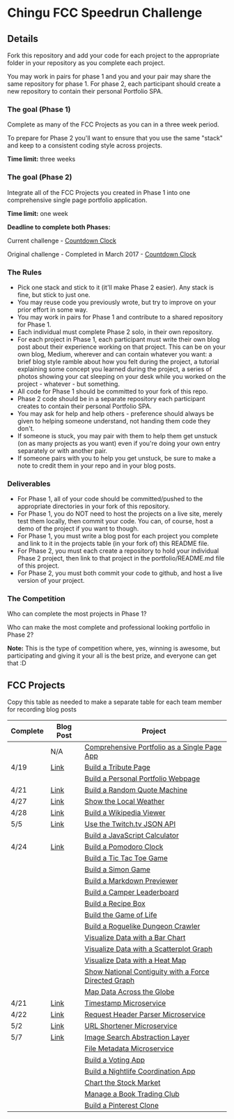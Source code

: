 # Chingu FCC Speedrun Challenge

## Details

Fork this repository and add your code for each project to the appropriate folder in your repository as you complete each project.

You may work in pairs for phase 1 and you and your pair may share the same repository for phase 1. For phase 2, each participant should create a new repository to contain their personal Portfolio SPA.


### The goal (Phase 1)

Complete as many of the FCC Projects as you can in a three week period.

To prepare for Phase 2 you'll want to ensure that you use the same "stack" and keep to a consistent coding style across projects.

**Time limit:** three weeks

### The goal (Phase 2)

Integrate all of the FCC Projects you created in Phase 1 into one comprehensive single page portfolio application.

**Time limit:** one week

**Deadline to complete both Phases:**

Current challenge - [Countdown Clock](https://countingdownto.com/countdown/chingu-fcc-speedrun-challenge-april-may-2017-countdown-clock)    

Original challenge - Completed in March 2017 - [Countdown Clock](https://countingdownto.com/countdown/chingu-fcc-speedrun-challenge-countdown-clock)


### The Rules

* Pick one stack and stick to it (it'll make Phase 2 easier). Any stack is fine, but stick to just one.
* You may reuse code you previously wrote, but try to improve on your prior effort in some way.
* You may work in pairs for Phase 1 and contribute to a shared repository for Phase 1.
* Each individual must complete Phase 2 solo, in their own repository.
* For each project in Phase 1, each participant must write their own blog post about their experience working on that project. This can be on your own blog, Medium, wherever and can contain whatever you want: a brief blog style ramble about how you felt during the project, a tutorial explaining some concept you learned during the project, a series of photos showing your cat sleeping on your desk while you worked on the project - whatever - but something.
* All code for Phase 1 should be committed to your fork of this repo.
* Phase 2 code should be in a separate repository each participant creates to contain their personal Portfolio SPA.
* You may ask for help and help others - preference should always be given to helping someone understand, not handing them code they don't.
* If someone is stuck, you may pair with them to help them get unstuck (on as many projects as you want) even if you're doing your own entry separately or with another pair.
* If someone pairs with you to help you get unstuck, be sure to make a note to credit them in your repo and in your blog posts.

### Deliverables

* For Phase 1, all of your code should be committed/pushed to the appropriate directories in your fork of this repository.
* For Phase 1, you do NOT need to host the projects on a live site, merely test them locally, then commit your code. You can, of course, host a demo of the project if you want to though.
* For Phase 1, you must write a blog post for each project you complete and link to it in the projects table (in your fork of) this README file.
* For Phase 2, you must each create a repository to hold your individual Phase 2 project, then link to that project in the portfolio/README.md file of this project.
* For Phase 2, you must both commit your code to github, and host a live version of your project.

### The Competition

Who can complete the most projects in Phase 1?

Who can make the most complete and professional looking portfolio in Phase 2?

**Note:** This is the type of competition where, yes, winning is awesome, but participating and giving it your all is the best prize, and everyone can get that :D

## FCC Projects

Copy this table as needed to make a separate table for each team member for recording blog posts

| Complete | Blog Post |Project  |
|----------|---------|----------|
|      | N/A| [Comprehensive Portfolio as a Single Page App](./portfolio) |   |
| 4/19 |  [Link](https://medium.com/@agathalynn/tribute-page-fcc-speedrun-project-1-e4f4b7cb89a8)  | [Build a Tribute Page](./frontend/tribute-page) |  |
|      |  [ ]()  | [Build a Personal Portfolio Webpage](./frontend/portfolio) |  |
| 4/21 |  [Link](https://medium.com/@agathalynn/quote-machine-fcc-speedrun-project-2-483ab4b13d0f)  | [Build a Random Quote Machine](./frontend/random-quote-machine) |  |
| 4/27 |  [Link](https://medium.com/@agathalynn/local-weather-app-fcc-speedrun-project-6-1031642fa63f)  | [Show the Local Weather](./frontend/local-weather) |  |
| 4/28 |  [Link](https://medium.com/@agathalynn/wikipedia-viewer-fcc-speedrun-project-7-12b4f8824a77)  | [Build a Wikipedia Viewer](./frontend/wikipedia-viewer) |  |
| 5/5  |  [Link](https://medium.com/chingu-fcc-speedrun/twitch-tv-client-fcc-speedrun-project-10-334017c4d693)  | [Use the Twitch.tv JSON API](./frontend/twitch-client) |  |
|      |  [ ]()  | [Build a JavaScript Calculator](./frontend/calculator) |  |
| 4/24 |  [Link](https://medium.com/@agathalynn/pomodoro-clock-fcc-speedrun-project-5-8270fb92bae)  | [Build a Pomodoro Clock](./frontend/pomodoro-clock) |  |
|      |  [ ]()  | [Build a Tic Tac Toe Game](./frontend/tictactoe-game) |  |
|      |  [ ]()  | [Build a Simon Game](./frontend/simon-game) |  |
|      |  [ ]()  | [Build a Markdown Previewer](./data-vis/markdown-previewer) |  |
|      |  [ ]()  | [Build a Camper Leaderboard](./data-vis/camper-leaderboard) |  |
|      |  [ ]()  | [Build a Recipe Box](./data-vis/recipe-box) |  |
|      |  [ ]()  | [Build the Game of Life](./data-vis/game-of-life) |  |
|      |  [ ]()  | [Build a Roguelike Dungeon Crawler](./data-vis/dungeon-crawler) |  |
|      |  [ ]()  | [Visualize Data with a Bar Chart](./data-vis/bar-chart) |  |
|      |  [ ]()  | [Visualize Data with a Scatterplot Graph](./data-vis/scatterplot-graph) |  |
|      |  [ ]()  | [Visualize Data with a Heat Map](./data-vis/heat-map) |  |
|      |  [ ]()  | [Show National Contiguity with a Force Directed Graph](./data-vis/force-directed-graph) |  |
|      |  [ ]()  | [Map Data Across the Globe](./data-vis/data-across-globe) |  |
| 4/21 |  [Link](https://medium.com/@agathalynn/timestamp-microservice-fcc-speedrun-project-3-69c35596a9be)  | [Timestamp Microservice](./backend/api-timestamp) |  |
| 4/22 |  [Link](https://medium.com/@agathalynn/header-parser-fcc-speedrun-project-4-db0aeb74bea6)  | [Request Header Parser Microservice](./backend/api-request-header) |  |
| 5/2  |  [Link](https://medium.com/@agathalynn/url-shortener-microservice-fcc-speedrun-project-8-d1ebfcd8e2f5)  | [URL Shortener Microservice](./backend/api-url-shortener) |  |
| 5/7  |  [Link](https://medium.com/@agathalynn/image-search-abstraction-layer-fcc-speedrun-project-11-201c1e0bc2f4)  | [Image Search Abstraction Layer](./backend/api-image-search) |  |
|      |  [ ]()  | [File Metadata Microservice](./backend/api-file-metadata) |  |
|      |  [ ]()  | [Build a Voting App](./backend/app-voting) |  |
|      |  [ ]()  | [Build a Nightlife Coordination App](./backend/app-nightlife) |  |
|      |  [ ]()  | [Chart the Stock Market](./backend/app-stock-market) |  |
|      |  [ ]()  | [Manage a Book Trading Club](./backend/app-book-trading) |  |
|      |  [ ]()  | [Build a Pinterest Clone](./backend/app-pinterest-clone) |  |
